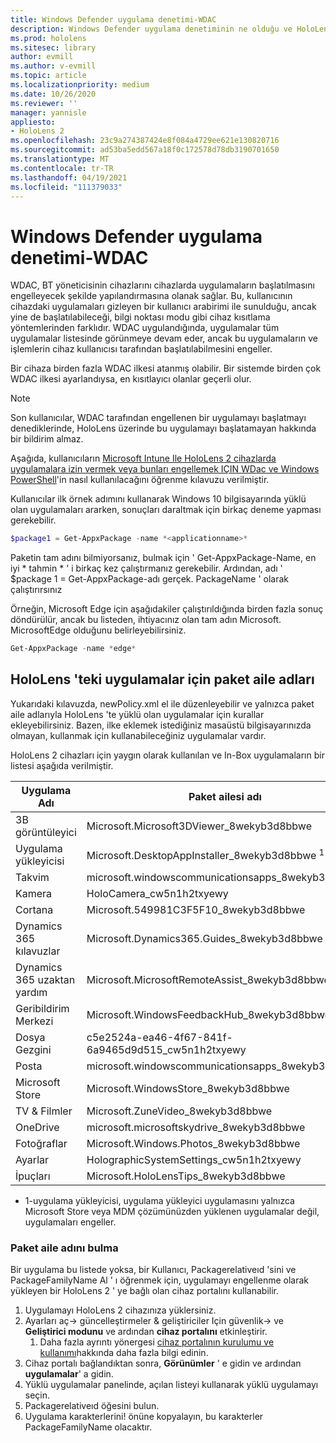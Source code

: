 ```yaml
---
title: Windows Defender uygulama denetimi-WDAC
description: Windows Defender uygulama denetiminin ne olduğu ve HoloLens karma gerçeklik cihazlarını yönetmek için nasıl kullanılacağı hakkında genel bakış.
ms.prod: hololens
ms.sitesec: library
author: evmill
ms.author: v-evmill
ms.topic: article
ms.localizationpriority: medium
ms.date: 10/26/2020
ms.reviewer: ''
manager: yannisle
appliesto:
- HoloLens 2
ms.openlocfilehash: 23c9a274387424e8f084a4729ee621e130820716
ms.sourcegitcommit: ad53ba5edd567a18f0c172578d78db3190701650
ms.translationtype: MT
ms.contentlocale: tr-TR
ms.lasthandoff: 04/19/2021
ms.locfileid: "111379033"
---
```

# <a name="windows-defender-application-control---wdac"></a>Windows Defender uygulama denetimi-WDAC

WDAC, BT yöneticisinin cihazlarını cihazlarda uygulamaların başlatılmasını engelleyecek şekilde yapılandırmasına olanak sağlar. Bu, kullanıcının cihazdaki uygulamaları gizleyen bir kullanıcı arabirimi ile sunulduğu, ancak yine de başlatılabileceği, bilgi noktası modu gibi cihaz kısıtlama yöntemlerinden farklıdır. WDAC uygulandığında, uygulamalar tüm uygulamalar listesinde görünmeye devam eder, ancak bu uygulamaların ve işlemlerin cihaz kullanıcısı tarafından başlatılabilmesini engeller.

Bir cihaza birden fazla WDAC ilkesi atanmış olabilir. Bir sistemde birden çok WDAC ilkesi ayarlandıysa, en kısıtlayıcı olanlar geçerli olur. 

> [!NOTE]
> Son kullanıcılar, WDAC tarafından engellenen bir uygulamayı başlatmayı denediklerinde, HoloLens üzerinde bu uygulamayı başlatamayan hakkında bir bildirim almaz.

Aşağıda, kullanıcıların [Microsoft Intune Ile HoloLens 2 cihazlarda uygulamalara izin vermek veya bunları engellemek IÇIN WDac ve Windows PowerShell](https://docs.microsoft.com/mem/intune/configuration/custom-profile-hololens)'in nasıl kullanılacağını öğrenme kılavuzu verilmiştir.

Kullanıcılar ilk örnek adımını kullanarak Windows 10 bilgisayarında yüklü olan uygulamaları ararken, sonuçları daraltmak için birkaç deneme yapması gerekebilir.

```powershell
$package1 = Get-AppxPackage -name *<applicationname>*
``` 

Paketin tam adını bilmiyorsanız, bulmak için ' Get-AppxPackage-Name, en iyi \* tahmin \* ' i birkaç kez çalıştırmanız gerekebilir. Ardından, adı ' $package 1 = Get-AppxPackage-adı gerçek. PackageName ' olarak çalıştırırsınız

Örneğin, Microsoft Edge için aşağıdakiler çalıştırıldığında birden fazla sonuç döndürülür, ancak bu listeden, ihtiyacınız olan tam adın Microsoft. MicrosoftEdge olduğunu belirleyebilirsiniz.

```powershell
Get-AppxPackage -name *edge*
``` 

## <a name="package-family-names-for-apps-on-hololens"></a>HoloLens 'teki uygulamalar için paket aile adları

Yukarıdaki kılavuzda, newPolicy.xml el ile düzenleyebilir ve yalnızca paket aile adlarıyla HoloLens 'te yüklü olan uygulamalar için kurallar ekleyebilirsiniz. Bazen, ilke eklemek istediğiniz masaüstü bilgisayarınızda olmayan, kullanmak için kullanabileceğiniz uygulamalar vardır.

HoloLens 2 cihazları için yaygın olarak kullanılan ve In-Box uygulamaların bir listesi aşağıda verilmiştir.

| Uygulama Adı                   | Paket ailesi adı                                |
|----------------------------|----------------------------------------------------|
| 3B görüntüleyici                  | Microsoft.Microsoft3DViewer_8wekyb3d8bbwe          |
| Uygulama yükleyicisi              | Microsoft.DesktopAppInstaller_8wekyb3d8bbwe <sup>1</sup>         |
| Takvim                   | microsoft.windowscommunicationsapps_8wekyb3d8bbwe  |
| Kamera                     | HoloCamera_cw5n1h2txyewy                           |
| Cortana                    | Microsoft.549981C3F5F10_8wekyb3d8bbwe              |
| Dynamics 365 kılavuzlar        | Microsoft.Dynamics365.Guides_8wekyb3d8bbwe         |
| Dynamics 365 uzaktan yardım | Microsoft.MicrosoftRemoteAssist_8wekyb3d8bbwe      |
| Geribildirim Merkezi               | Microsoft.WindowsFeedbackHub_8wekyb3d8bbwe         |
| Dosya Gezgini              | c5e2524a-ea46-4f67-841f-6a9465d9d515_cw5n1h2txyewy |
| Posta                       | microsoft.windowscommunicationsapps_8wekyb3d8bbwe  |
| Microsoft Store            | Microsoft.WindowsStore_8wekyb3d8bbwe               |
| TV & Filmler                | Microsoft.ZuneVideo_8wekyb3d8bbwe                  |
| OneDrive                   | microsoft.microsoftskydrive_8wekyb3d8bbwe          |
| Fotoğraflar                     | Microsoft.Windows.Photos_8wekyb3d8bbwe             |
| Ayarlar                   | HolographicSystemSettings_cw5n1h2txyewy            |
| İpuçları                       | Microsoft.HoloLensTips_8wekyb3d8bbwe               |

- 1-uygulama yükleyicisi, uygulama yükleyici uygulamasını yalnızca Microsoft Store veya MDM çözümünüzden yüklenen uygulamalar değil, uygulamaları engeller.

### <a name="how-to-find-a-package-family-name"></a>Paket aile adını bulma

Bir uygulama bu listede yoksa, bir Kullanıcı, Packagerelativeıd 'sini ve PackageFamilyName Al ' ı öğrenmek için, uygulamayı engellenme olarak yükleyen bir HoloLens 2 ' ye bağlı olan cihaz portalını kullanabilir.

1. Uygulamayı HoloLens 2 cihazınıza yüklersiniz. 
1. Ayarları aç-> güncelleştirmeler & geliştiriciler Için güvenlik-> ve **Geliştirici modunu** ve ardından **cihaz portalını** etkinleştirir. 
    1. Daha fazla ayrıntı yönergesi [cihaz portalının kurulumu ve kullanımı](https://docs.microsoft.com/windows/mixed-reality/develop/platform-capabilities-and-apis/using-the-windows-device-portal)hakkında daha fazla bilgi edinin.
1. Cihaz portalı bağlandıktan sonra, **Görünümler** ' e gidin ve ardından **uygulamalar**' a gidin. 
1. Yüklü uygulamalar panelinde, açılan listeyi kullanarak yüklü uygulamayı seçin. 
1. Packagerelativeıd öğesini bulun. 
1. Uygulama karakterlerini! önüne kopyalayın, bu karakterler PackageFamilyName olacaktır.


